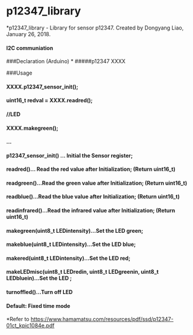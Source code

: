 # p12347_library
*p12347_library - Library for sensor p12347.
Created by Dongyang Liao, January 26, 2018.

#### I2C communiation
  
###Declaration (Arduino)
*
#####p12347 XXXX

###Usage
####  XXXX.p12347_sensor_init();
####	uint16_t redval = XXXX.readred();
####	//LED
####	XXXX.makegreen();
####	...

####  p12347_sensor_init() ... Initial the Sensor register;
####  readred()... Read the red value after Initialization; (Return uint16_t)
####  readgreen()...Read the green value after Initialization; (Return uint16_t)
####  readblue()...Read the blue value after Initialization; (Return uint16_t)
####  readinfrared()...Read the infrared value after Initialization; (Return uint16_t)

####  makegreen(uint8_t LEDintensity)...Set the LED green;
####  makeblue(uint8_t LEDintensity)...Set the LED blue;
####  makered(uint8_t LEDintensity)...Set the LED red;
####  makeLEDmisc(uint8_t LEDredin, uint8_t LEDgreenin, uint8_t LEDbluein)...Set the LED ;
####  turnoffled()...Turn off LED

####  Default: Fixed time mode

*Refer to https://www.hamamatsu.com/resources/pdf/ssd/p12347-01ct_kpic1084e.pdf
